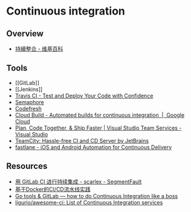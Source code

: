 # Continuous integration

## Overview

- [持續整合 - 维基百科](https://zh.wikipedia.org/wiki/%E6%8C%81%E7%BA%8C%E6%95%B4%E5%90%88)

## Tools

- [[GitLab]]
- [[Jenkins]]
- [Travis CI - Test and Deploy Your Code with Confidence](https://travis-ci.org/)
- [Semaphore](https://semaphoreci.com/)
- [Codefresh](https://codefresh.io/)
- [Cloud Build - Automated builds for continuous integration  |  Google Cloud](https://cloud.google.com/cloud-build/)
- [Plan, Code Together, & Ship Faster | Visual Studio Team Services - Visual Studio](https://visualstudio.microsoft.com/team-services/)
- [TeamCity: Hassle-free CI and CD Server by JetBrains](https://www.jetbrains.com/teamcity/)
- [fastlane - iOS and Android Automation for Continuous Delivery](https://fastlane.tools/)

## Resources

- [用 GitLab CI 进行持续集成 - scarlex - SegmentFault](https://segmentfault.com/a/1190000006120164)
- [基于Docker的CI/CD流水线实践](https://mp.weixin.qq.com/s/QnxAFOVH1NDoe0MrEwqlYQ)
- [Go tools & GitLab — how to do Continuous Integration like a boss](https://medium.com/pantomath/go-tools-gitlab-how-to-do-continuous-integration-like-a-boss-941a3a9ad0b6)
- [ligurio/awesome-ci: List of Continuous Integration services](https://github.com/ligurio/awesome-ci)
